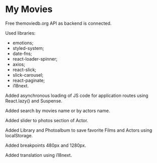# My Movies

Free themoviedb.org API as backend is connected.

Used libraries:

- emotions;
- styled-system;
- date-fns;
- react-loader-spinner;
- axios;
- react-slick;
- slick-carousel;
- react-paginate;
- i18next.

Added asynchronous loading of JS code for application routes using React.lazy()
and Suspense.

Added search by movies name or by actors name.

Added slider to photos section of Actor.

Added Library and Photoalbum to save favorite Films and Actors using
localStorage.

Added breakpoints 480px and 1280px.

Added translation using i18next.
